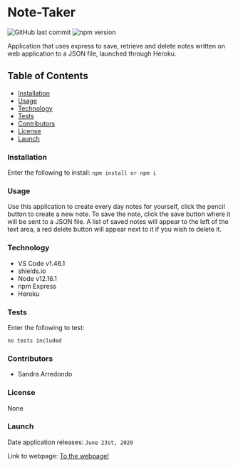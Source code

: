 # Note-Taker

![GitHub last commit](https://img.shields.io/github/last-commit/salpharre/Note-Taker) ![npm version](https://badge.fury.io/js/inquirer.svg)

Application that uses express to save, retrieve and delete notes written on web application to a JSON file, launched through Heroku.

## Table of Contents

* [Installation](#installation)
* [Usage](#usage)
* [Technology](#technology)
* [Tests](#tests)
* [Contributors](#contributors)
* [License](#license)
* [Launch](#launch)

### Installation

Enter the following to install:
`npm install or npm i`

### Usage

Use this application to create every day notes for yourself, click the pencil button to create a new note. To save the note, click the save button where it will be sent to a JSON file. A list of saved notes will appear to the left of the text area, a red delete button will appear next to it if you wish to delete it.

### Technology

* VS Code v1.46.1
* shields.io
* Node v12.16.1
* npm Express
* Heroku

### Tests

Enter the following to test:

`no tests included`

### Contributors

* Sandra Arredondo

### License

None

### Launch

Date application releases: `June 23st, 2020`

Link to webpage: [To the webpage!](https://note-taker345.herokuapp.com/)

